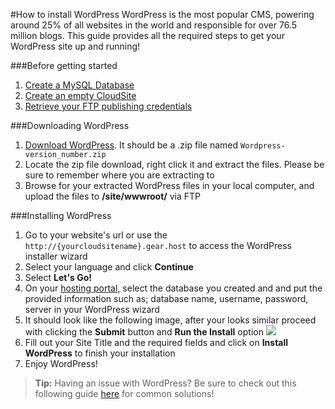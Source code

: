 #How to install WordPress
WordPress is the most popular CMS, powering around 25% of all websites in the world and responsible for over 76.5 million blogs. This guide provides all the required steps to get your WordPress site up and running!

###Before getting started
1. [Create a MySQL Database](https://www.gearhost.com/documentation/create-a-database)
1. [Create an empty CloudSite](https://www.gearhost.com/documentation/create-a-cloudsite)
1. [Retrieve your FTP publishing credentials](https://www.gearhost.com/documentation/how-to-publish-your-app-with-ftp)


###Downloading WordPress
1. [Download WordPress](https://wordpress.org/download/). It should be a .zip file named `Wordpress-version_number.zip`
1. Locate the zip file download, right click it and extract the files. Please be sure to remember where you are extracting to
1. Browse for your extracted WordPress files in your local computer, and upload the files to **/site/wwwroot/** via FTP

###Installing WordPress
1. Go to your website's url or use the `http://{yourcloudsitename}.gear.host` to access the WordPress installer wizard
2. Select your language and click **Continue**
3. Select **Let's Go!**
4. On your [hosting portal](https://my.gearhost.com/Databases), select the database you created and and put the provided information such as; database name, username, password, server in your WordPress wizard
5. It should look like the following image, after your looks similar proceed with clicking the **Submit** button and **Run the Install** option <img src="https://raw.githubusercontent.com/Gearhost/docs/master/Images/wp_wizard.PNG" />
6. Fill out your Site Title and the required fields and click on **Install WordPress** to finish your installation
7. Enjoy WordPress!




>**Tip:** Having an issue with WordPress? Be sure to check out this following guide [here](https://www.gearhost.com/documentation/troubleshooting-wordpress-and-php) for common solutions!